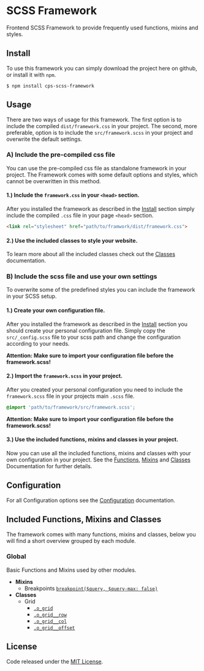 # SCSS Framework

Frontend SCSS Framework to provide frequently used functions, mixins and styles.

## Install

To use this framework you can simply download the project here on github, or install it with `npm`.

```text
$ npm install cps-scss-framework
```

## Usage

There are two ways of usage for this framework. The first option is to include the compiled `dist/framework.css` in your project. The second, more preferable, option is to include the `src/framework.scss` in your project and overwrite the default settings.

### A) Include the pre-compiled css file

You can use the pre-compiled css file as standalone framework in your project. The Framework comes with some default options and styles, which cannot be overwritten in this method.

#### 1.) Include the `framework.css` in your `<head>` section.

After you installed the framework as described in the [Install](#install) section simply include the compiled `.css` file in your page `<head>` section.

```html
<link rel="stylesheet" href="path/to/framwork/dist/framework.css">
```

#### 2.) Use the included classes to style your website.

To learn more about all the included classes check out the [Classes](#included-functions-mixins-and-classes) documentation.

### B) Include the scss file and use your own settings

To overwrite some of the predefined styles you can include the framework in your SCSS setup.

#### 1.) Create your own configuration file.

After you installed the framework as described in the [Install](#install) section you should create your personal configuration file. Simply copy the `src/_config.scss` file to your scss path and change the configuration according to your needs.

**Attention: Make sure to import your configuration file before the framework.scss!**

#### 2.) Import the `framework.scss` in your project.

After you created your personal configuration you need to include the `framework.scss` file in your projects main `.scss` file.

```scss
@import 'path/to/framework/src/framework.scss';
```

**Attention: Make sure to import your configuration file before the framework.scss!**

#### 3.) Use the included functions, mixins and classes in your project.

Now you can use all the included functions, mixins and classes with your own configuration in your project. See the [Functions](#included-functions-mixins-and-classes), [Mixins](#included-functions-mixins-and-classes) and [Classes](#included-functions-mixins-and-classes) Documentation for further details.

## Configuration

For all Configuration options see the [Configuration](/docs/configuration.md) documentation.

## Included Functions, Mixins and Classes

The framework comes with many functions, mixins and classes, below you will find a short overview grouped by each module.

### Global

Basic Functions and Mixins used by other modules.

* **Mixins**
	* Breakpoints [`breakpoint($query, $query-max: false)`](/docs/mixins/breakpoint.md)
* **Classes**
	* Grid
		* [`.o_grid`](/docs/classes/grid.md#.o_grid)
		* [`.o_grid__row`](/docs/classes/grid.md#.o_grid__row)
		* [`.o_grid__col`](/docs/classes/grid.md#.o_grid__col)
		* [`.o_grid__offset`](/docs/classes/grid.md#.o_grid__offset)

## License

Code released under the [MIT License](http://opensource.org/licenses/MIT).
